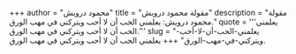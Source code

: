+++
author = "محمود درويش"
title = "مقولة محمود درويش"
description = "مقولة محمود درويش: يعلمني الحب أن لا أحب ويتركني في مهب الورق."
quote = '''يعلمني الحب أن لا أحب ويتركني في مهب الورق.'''
slug = "يعلمني-الحب-أن-لا-أحب-ويتركني-في-مهب-الورق"
+++
يعلمني الحب أن لا أحب ويتركني في مهب الورق.
